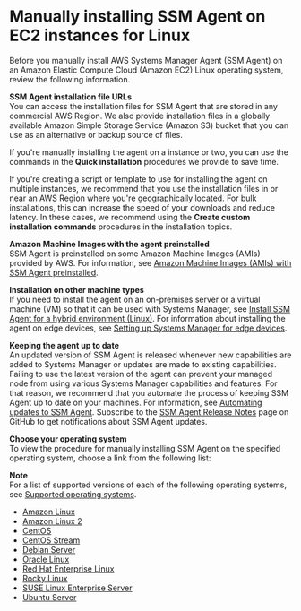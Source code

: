 # Manually installing SSM Agent on EC2 instances for Linux<a name="sysman-manual-agent-install"></a>

Before you manually install AWS Systems Manager Agent \(SSM Agent\) on an Amazon Elastic Compute Cloud \(Amazon EC2\) Linux operating system, review the following information\.

**SSM Agent installation file URLs**  
You can access the installation files for SSM Agent that are stored in any commercial AWS Region\. We also provide installation files in a globally available Amazon Simple Storage Service \(Amazon S3\) bucket that you can use as an alternative or backup source of files\.

If you're manually installing the agent on a instance or two, you can use the commands in the **Quick installation** procedures we provide to save time\. 

If you're creating a script or template to use for installing the agent on multiple instances, we recommend that you use the installation files in or near an AWS Region where you're geographically located\. For bulk installations, this can increase the speed of your downloads and reduce latency\. In these cases, we recommend using the **Create custom installation commands** procedures in the installation topics\.

**Amazon Machine Images with the agent preinstalled**  
SSM Agent is preinstalled on some Amazon Machine Images \(AMIs\) provided by AWS\. For information, see [Amazon Machine Images \(AMIs\) with SSM Agent preinstalled](ami-preinstalled-agent.md)\.

**Installation on other machine types**  
If you need to install the agent on an on\-premises server or a virtual machine \(VM\) so that it can be used with Systems Manager, see [Install SSM Agent for a hybrid environment \(Linux\)](sysman-install-managed-linux.md)\. For information about installing the agent on edge devices, see [Setting up Systems Manager for edge devices](systems-manager-setting-up-edge-devices.md)\.

**Keeping the agent up to date**  
An updated version of SSM Agent is released whenever new capabilities are added to Systems Manager or updates are made to existing capabilities\. Failing to use the latest version of the agent can prevent your managed node from using various Systems Manager capabilities and features\. For that reason, we recommend that you automate the process of keeping SSM Agent up to date on your machines\. For information, see [Automating updates to SSM Agent](ssm-agent-automatic-updates.md)\. Subscribe to the [SSM Agent Release Notes](https://github.com/aws/amazon-ssm-agent/blob/mainline/RELEASENOTES.md) page on GitHub to get notifications about SSM Agent updates\.

**Choose your operating system**  
To view the procedure for manually installing SSM Agent on the specified operating system, choose a link from the following list: 

**Note**  
For a list of supported versions of each of the following operating systems, see [Supported operating systems](prereqs-operating-systems.md)\.
+ [Amazon Linux](agent-install-al.md)
+ [Amazon Linux 2](agent-install-al2.md)
+ [CentOS](agent-install-centos.md)
+ [CentOS Stream](agent-install-centos-stream.md)
+ [Debian Server](agent-install-deb.md)
+ [Oracle Linux](agent-install-oracle.md)
+ [Red Hat Enterprise Linux](agent-install-rhel.md)
+ [Rocky Linux](agent-install-rocky.md)
+ [SUSE Linux Enterprise Server](agent-install-sles.md)
+ [Ubuntu Server](agent-install-ubuntu.md)